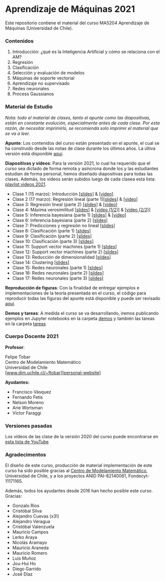 # Aprendizaje de Máquinas 2021

Este repositorio contiene el material del curso MA5204 Aprendizaje de Máquinas (Universidad de Chile).

### Contenidos
1. Introducción: ¿qué es la Inteligencia Artificial y cómo se relaciona con el AM?
2. Regresión
3. Clasificación
4. Selección y evaluación de modelos
5. Máquinas de soporte vectorial
6. Aprendizaje no supervisado
7. Redes neuronales
8. Process Gaussianos

### Material de Estudio

*Nota: todo el material de clases, tanto el apunte como las diapositivas, están en constante evolución, especialmente antes de cada clase. Por esta razón, de necesitar imprimirlo, se recomienda solo imprimir el material que se va a leer.* 

**Apunte**: Los contenidos del curso están presentado en el apunte, el cual se ha construido desde las notas de clase durante los últimos años. La últiva versión está disponible [aquí][link-apunte]. 

**Diapositivas y vídeos**: Para la versión 2021, lo cual ha requerido que el curso sea dictado de forma remota y asíncrona donde los y las estudiantes estudian de forma personal, hemos diseñado diapositivas para todas las clases. Además, los vídeos serán subidos luego de cada clasea esta lista: [playlist videos 2021][youtube-2021]. 

- Clase 1 (15 marzo): Introducción 				[[slides]][slides-c1] & [[video]][video-c1]
- Clase 2 (17 marzo): Regresión lineal (parte 1)[[slides]][slides-c2] & [[video]][video-c2]
- Clase 3: Regresión lineal (parte 2) 			[[slides]][slides-c3] & [[video]][video-c3]
- Clase 4: Máxima verosimilitud 				[[slides]][slides-c4] & [[video (1/2)]][video-c4] & [[video (2/2)]][video-c4.5]
- Clase 5: Inferencia bayesiana (parte 1) 		[[slides]][slides-c5] & [[video]][video-c5]
- Clase 6: Inferencia bayesiana (parte 2) 		[[slides]][slides-c6] 
- Clase 7: Predicciones y regresión no lineal 	[[slides]][slides-c7] 
- Clase 8: Clasificación (parte 1) 				[[slides]][slides-c8] 
- Clase 9: Clasificación (parte 2) 				[[slides]][slides-c9] 
- Clase 10: Clasificación (parte 3) 			[[slides]][slides-c10] 
- Clase 11: Support vector machines (parte 1) 	[[slides]][slides-c11] 
- Clase 12: Support vector machines (parte 2) 	[[slides]][slides-c12] 
- Clase 13: Reducción de dimensionalidad 		[[slides]][slides-c13] 
- Clase 14: Clustering 							[[slides]][slides-c14] 
- Clase 15: Redes neuronales (parte 1) 			[[slides]][slides-c15] 
- Clase 16: Redes neuronales (parte 2) 			[[slides]][slides-c16] 
- Clase 17: Redes neuronales (parte 3) 			[[slides]][slides-c17] 



**Reproducción de figuras**: Con la finalidad de entregar ejemplos e implementaciones de la teoría presentada en el curso, el código para reproducir todas las figuras del apunte está disponible y puede ser revisado [aquí][link-notebook].

**Demos y tareas**: A medida el curso se va desarrollando, iremos publicando ejemplos en Jupyter notebooks en la carpeta [demos][demos-JN] y también las tareas en la carpeta [tareas][tareas-f]

### Cuerpo Docente 2021

**Profesor**:  

Felipe Tobar  
Centro de Modelamiento Matemático  
Universidad de Chile  
[www.dim.uchile.cl/~ftobar][personal-website]  

**Ayudantes:** 

- Francisco Vásquez
- Fernando Fetis
- Nelson Moreno
- Arie Wortsman
- Víctor Faraggi

### Versiones pasadas

Los vídeos de las clase de la versión 2020 del curso puede encontrarse en [esta lista de YouTube][youtube-2020]

### Agradecimentos
El diseño de este curso, producción de material implementación de este curso ha sido posible gracias al [Centro de Modelamiento Matemático][CMM-link], Universidad de Chile, y a los proyectos ANID PAI-82140061, Fondecyt-11171165.  

Además, todos los ayudantes desde 2016 han hecho posible este curso. Gracias:

- Gonzalo Ríos
- Cristóbal Silva
- Alejandro Cuevas (x3!)
- Alejandro Veragua
- Cristóbal Valenzuela
- Mauricio Campos
- Lerko Araya
- Nicolás Aramayo
- Mauricio Araneda
- Mauricio Romero
- Luis Muñoz
- Jou-Hui Ho
- Diego Garrido
- José Díaz


[link-apunte]: https://github.com/GAMES-UChile/Curso-Aprendizaje-de-Maquinas/blob/master/notas_de_clase.pdf
[link-notebook]: https://github.com/GAMES-UChile/Curso-Aprendizaje-de-Maquinas/blob/master/img/iguras%202.ipynb
[personal-website]: http://www.dim.uchile.cl/~ftobar/
[otras-p]: https://github.com/GAMES-UChile/Curso-Aprendizaje-de-Maquinas/tree/master/otras%20presentaciones
[demos-JN]: https://github.com/GAMES-UChile/Curso-Aprendizaje-de-Maquinas/tree/master/demos
[tareas-f]: https://github.com/GAMES-UChile/Curso-Aprendizaje-de-Maquinas/tree/master/tareas
[youtube-2020]: https://youtube.com/playlist?list=PLFX0Z9rxM84Dq9klOIdE3OCfIx6QqatR8
[youtube-2021]: https://youtube.com/playlist?list=PLFX0Z9rxM84C0KhynBxdsROl8UERMUZBV
[CMM-link]: https://www.cmm.uchile.cl/

[slides-c1]: https://github.com/GAMES-UChile/Curso-Aprendizaje-de-Maquinas/blob/master/diapositivas/Clase%201.pdf
[slides-c2]: https://github.com/GAMES-UChile/Curso-Aprendizaje-de-Maquinas/blob/master/diapositivas/Clase%202.pdf
[slides-c3]: https://github.com/GAMES-UChile/Curso-Aprendizaje-de-Maquinas/blob/master/diapositivas/Clase%203.pdf
[slides-c4]: https://github.com/GAMES-UChile/Curso-Aprendizaje-de-Maquinas/blob/master/diapositivas/Clase%204.pdf
[slides-c5]: https://github.com/GAMES-UChile/Curso-Aprendizaje-de-Maquinas/blob/master/diapositivas/Clase%205.pdf
[slides-c6]: https://github.com/GAMES-UChile/Curso-Aprendizaje-de-Maquinas/blob/master/diapositivas/Clase%206.pdf
[slides-c7]: https://github.com/GAMES-UChile/Curso-Aprendizaje-de-Maquinas/blob/master/diapositivas/Clase%207.pdf
[slides-c8]: https://g1ithub.com/GAMES-UChile/Curso-Aprendizaje-de-Maquinas/blob/master/diapositivas/Clase%208.pdf
[slides-c9]: https://github.com/GAMES-UChile/Curso-Aprendizaje-de-Maquinas/blob/master/diapositivas/Clase%209.pdf
[slides-c10]: https://github.com/GAMES-UChile/Curso-Aprendizaje-de-Maquinas/blob/master/diapositivas/Clase%2010.pdf
[slides-c11]: https://github.com/GAMES-UChile/Curso-Aprendizaje-de-Maquinas/blob/master/diapositivas/Clase%2011.pdf
[slides-c12]: https://github.com/GAMES-UChile/Curso-Aprendizaje-de-Maquinas/blob/master/diapositivas/Clase%2012.pdf
[slides-c13]: https://github.com/GAMES-UChile/Curso-Aprendizaje-de-Maquinas/blob/master/diapositivas/Clase%2013.pdf
[slides-c14]: https://github.com/GAMES-UChile/Curso-Aprendizaje-de-Maquinas/blob/master/diapositivas/Clase%2014.pdf
[slides-c15]: https://github.com/GAMES-UChile/Curso-Aprendizaje-de-Maquinas/blob/master/diapositivas/Clase%2015.pdf
[slides-c16]: https://github.com/GAMES-UChile/Curso-Aprendizaje-de-Maquinas/blob/master/diapositivas/Clase%2016.pdf
[slides-c17]: https://github.com/GAMES-UChile/Curso-Aprendizaje-de-Maquinas/blob/master/diapositivas/Clase%2017.pdf



[video-c1]: https://youtu.be/WuPht7pwFAk
[video-c2]: https://youtu.be/rbojC-SltCU
[video-c3]: https://youtu.be/Ve69KFzhInA 
[video-c4]: https://youtu.be/HjPLKFv_7yc
[video-c4.5]: https://youtu.be/VBCSR_c4-Ec
[video-c5]: https://youtu.be/cc-NatELhcw